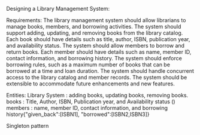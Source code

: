 Designing a Library Management System:

Requirements:
The library management system should allow librarians to manage books, members, and borrowing activities.
The system should support adding, updating, and removing books from the library catalog.
Each book should have details such as title, author, ISBN, publication year, and availability status.
The system should allow members to borrow and return books.
Each member should have details such as name, member ID, contact information, and borrowing history.
The system should enforce borrowing rules, such as a maximum number of books that can be borrowed at a time and loan duration.
The system should handle concurrent access to the library catalog and member records.
The system should be extensible to accommodate future enhancements and new features.

Entities:
Library System : adding books, updating books, removing books. 
books : Title, Author, ISBN, Publication year, and Availability status ()
members : name, member ID, contact information, and borrowing history{"given_back":[ISBN1], "borrowed":[ISBN2,ISBN3]}


Singleton pattern



